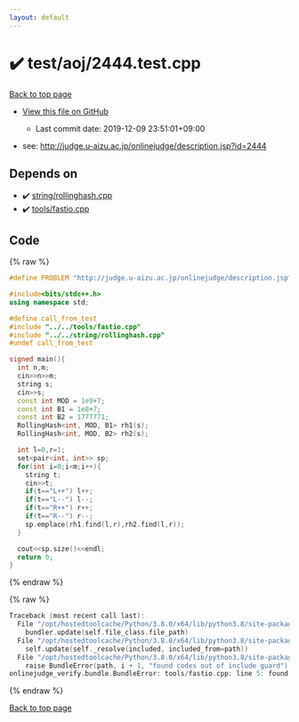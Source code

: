 ```yaml
---
layout: default
---
```


<!-- mathjax config similar to math.stackexchange -->
<script type="text/javascript" async
  src="https://cdnjs.cloudflare.com/ajax/libs/mathjax/2.7.5/MathJax.js?config=TeX-MML-AM_CHTML">
</script>
<script type="text/x-mathjax-config">
  MathJax.Hub.Config({
    TeX: { equationNumbers: { autoNumber: "AMS" }},
    tex2jax: {
      inlineMath: [ ['$','$'] ],
      processEscapes: true
    },
    "HTML-CSS": { matchFontHeight: false },
    displayAlign: "left",
    displayIndent: "2em"
  });
</script>

<script type="text/javascript" src="https://cdnjs.cloudflare.com/ajax/libs/jquery/3.4.1/jquery.min.js"></script>
<script src="https://cdn.jsdelivr.net/npm/jquery-balloon-js@1.1.2/jquery.balloon.min.js" integrity="sha256-ZEYs9VrgAeNuPvs15E39OsyOJaIkXEEt10fzxJ20+2I=" crossorigin="anonymous"></script>
<script type="text/javascript" src="../../../assets/js/copy-button.js"></script>
<link rel="stylesheet" href="../../../assets/css/copy-button.css" />


# :heavy_check_mark: test/aoj/2444.test.cpp

<a href="../../../index.html">Back to top page</a>

* <a href="{{ site.github.repository_url }}/blob/master/test/aoj/2444.test.cpp">View this file on GitHub</a>
    - Last commit date: 2019-12-09 23:51:01+09:00


* see: <a href="http://judge.u-aizu.ac.jp/onlinejudge/description.jsp?id=2444">http://judge.u-aizu.ac.jp/onlinejudge/description.jsp?id=2444</a>


## Depends on

* :heavy_check_mark: <a href="../../../library/string/rollinghash.cpp.html">string/rollinghash.cpp</a>
* :heavy_check_mark: <a href="../../../library/tools/fastio.cpp.html">tools/fastio.cpp</a>


## Code

<a id="unbundled"></a>
{% raw %}
```cpp
#define PROBLEM "http://judge.u-aizu.ac.jp/onlinejudge/description.jsp?id=2444"

#include<bits/stdc++.h>
using namespace std;

#define call_from_test
#include "../../tools/fastio.cpp"
#include "../../string/rollinghash.cpp"
#undef call_from_test

signed main(){
  int n,m;
  cin>>n>>m;
  string s;
  cin>>s;
  const int MOD = 1e9+7;
  const int B1 = 1e8+7;
  const int B2 = 1777771;
  RollingHash<int, MOD, B1> rh1(s);
  RollingHash<int, MOD, B2> rh2(s);

  int l=0,r=1;
  set<pair<int, int>> sp;
  for(int i=0;i<m;i++){
    string t;
    cin>>t;
    if(t=="L++") l++;
    if(t=="L--") l--;
    if(t=="R++") r++;
    if(t=="R--") r--;
    sp.emplace(rh1.find(l,r),rh2.find(l,r));
  }

  cout<<sp.size()<<endl;
  return 0;
}

```
{% endraw %}

<a id="bundled"></a>
{% raw %}
```cpp
Traceback (most recent call last):
  File "/opt/hostedtoolcache/Python/3.8.0/x64/lib/python3.8/site-packages/onlinejudge_verify/docs.py", line 328, in write_contents
    bundler.update(self.file_class.file_path)
  File "/opt/hostedtoolcache/Python/3.8.0/x64/lib/python3.8/site-packages/onlinejudge_verify/bundle.py", line 154, in update
    self.update(self._resolve(included, included_from=path))
  File "/opt/hostedtoolcache/Python/3.8.0/x64/lib/python3.8/site-packages/onlinejudge_verify/bundle.py", line 123, in update
    raise BundleError(path, i + 1, "found codes out of include guard")
onlinejudge_verify.bundle.BundleError: tools/fastio.cpp: line 5: found codes out of include guard

```
{% endraw %}

<a href="../../../index.html">Back to top page</a>

